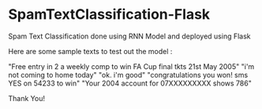 # SpamTextClassification-Flask

Spam Text Classification done using RNN Model and deployed using Flask

Here are some sample texts to test out the model :

"Free entry in 2 a weekly comp to win FA Cup final tkts 21st May 2005" "i'm not coming to home today" "ok. i'm good" "congratulations you won! sms YES on 54233 to win" "Your 2004 account for 07XXXXXXXXX shows 786"

Thank You!
